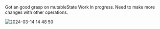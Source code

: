 Got an good grasp on mutableState
Work In progress. Need to make more changes with other operations. 

![2024-03-14 14 48 50](https://github.com/priya006/Calculator/assets/16076524/f8a0b032-577c-45b2-b05c-a32075241442)

